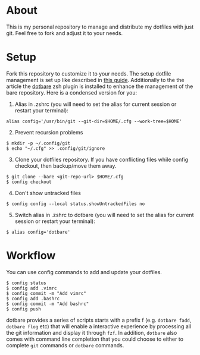 # About
This is my personal repository to manage and distribute my dotfiles with just git. Feel free to fork and adjust it to your needs.

# Setup
Fork this repository to customize it to your needs. The setup dotfile management is set up like described in [this guide](https://www.atlassian.com/git/tutorials/dotfiles). Additionally to the the article the [dotbare](https://github.com/kazhala/dotbare) zsh plugin is installed to enhance the management of the bare repository. Here is a condensed version for you:

1. Alias in .zshrc (you will need to set the alias for current session or restart your terminal):
```
alias config='/usr/bin/git --git-dir=$HOME/.cfg --work-tree=$HOME'
```
2. Prevent recursion problems
```
$ mkdir -p ~/.config/git
$ echo "~/.cfg" >> .config/git/ignore
```
3. Clone your dotfiles repository. If you have conflicting files while config checkout, then backup/move them away.
```
$ git clone --bare <git-repo-url> $HOME/.cfg
$ config checkout
```
4. Don't show untracked files
```
$ config config --local status.showUntrackedFiles no
```
5. Switch alias in .zshrc to dotbare (you will need to set the alias for current session or restart your terminal):
```
$ alias config='dotbare'
```

# Workflow
You can use config commands to add and update your dotfiles.
```
$ config status
$ config add .vimrc
$ config commit -m "Add vimrc"
$ config add .bashrc
$ config commit -m "Add bashrc"
$ config push
```
dotbare provides a series of scripts starts with a prefix f (e.g. `dotbare fadd`, `dotbare flog` etc) that will enable a interactive experience by processing all the git information and display it through `fzf`. In addition, `dotbare` also comes with command line completion that you could choose to either to complete `git` commands or `dotbare` commands.